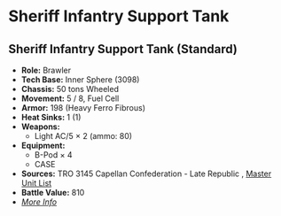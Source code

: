 # Sheriff Infantry Support Tank 

## Sheriff Infantry Support Tank (Standard) 

- **Role:** Brawler 
- **Tech Base:** Inner Sphere (3098) 
- **Chassis:** 50 tons Wheeled 
- **Movement:** 5 / 8, Fuel Cell 
- **Armor:** 198 (Heavy Ferro Fibrous) 
- **Heat Sinks:** 1 (1) 
- **Weapons:** 
  - Light AC/5 × 2 (ammo: 80) 
- **Equipment:** 
  - B-Pod × 4 
  - CASE 
- **Sources:** TRO 3145 Capellan Confederation - Late Republic , [Master Unit List](http://masterunitlist.info/Unit/Details/6443) 
- **Battle Value:** 810 
- [*More Info*](sheriff_infantry_support_tank/sheriff_infantry_support_tank_standard.md) 

